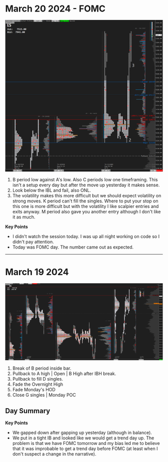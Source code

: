 # March 20 2024 - FOMC
![TPO](images/3-20-2024.png)

1. B period low against A's low. Also C periods low one timeframing. This isn't a setup every day but after the move up yesterday it makes sense. 
2. Look below the IBL and fail, also ONL. 
3. The volatility makes this more difficult but we should expect volatility on strong moves. K period can't fill the singles. Where to put your stop on this one is more difficult but with the volatility I like scalpier entries and exits anyway. M period also gave you another entry although I don't like it as much. 

**Key Points**
- I didn't watch the session today. I was up all night working on code so I didn't pay attention. 
- Today was FOMC day. The number came out as expected.  

---

# March 19 2024
![TPO](images/3-19-2024.png)

1. Break of B period inside bar.  
2. Pullback to A high | Open | B High after IBH break.  
3. Pullback to fill D singles.  
4. Fade the Overnight High
5. Fade Monday's HOD
6. Close G singles | Monday POC

## Day Summary

**Key Points**
- We gapped down after gapping up yesterday (although in balance).  
- We put in a tight IB and looked like we would get a trend day up. The problem is that we have FOMC tomorrow and my bias led me to believe that it was improbable to get a trend day before FOMC (at least when I don't suspect a change in the narrative).  

